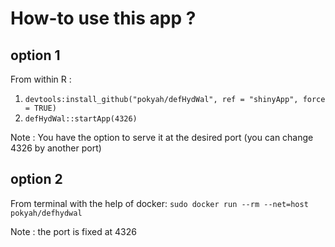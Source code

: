 # How-to use this app ?

## option 1

From within R :
1. `devtools:install_github("pokyah/defHydWal", ref = "shinyApp", force = TRUE)`
2. `defHydWal::startApp(4326)`

Note : You have the option to serve it at the desired port (you can change 4326 by another port)

## option 2

From terminal with the help of docker:
`sudo docker run --rm --net=host pokyah/defhydwal`

Note : the port is fixed at 4326

